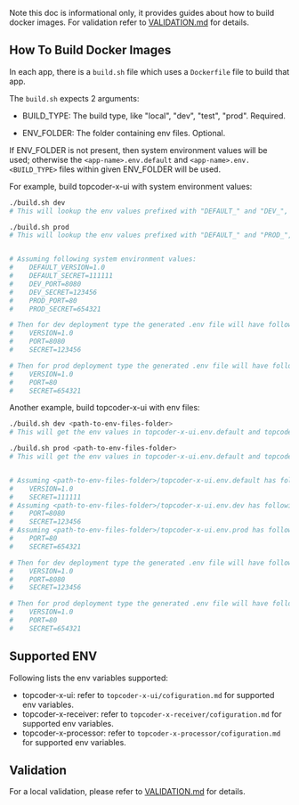 Note this doc is informational only, it provides guides about how to build docker images. For validation refer to [VALIDATION.md](VALIDATION.md) for details.



## How To Build Docker Images

In each app, there is a `build.sh` file which uses a `Dockerfile` file to build that app.

The `build.sh` expects 2 arguments:

- BUILD_TYPE: The build type, like "local", "dev", "test", "prod". Required.

- ENV_FOLDER: The folder containing env files. Optional.

If ENV_FOLDER is not present, then system environment values will be used; otherwise the `<app-name>.env.default` and `<app-name>.env.<BUILD_TYPE>` files within given ENV_FOLDER will be used. 



For example, build topcoder-x-ui with system environment values:

```bash
./build.sh dev
# This will lookup the env values prefixed with "DEFAULT_" and "DEV_", then merge and inject them into docker image. The docker image built will have tag "topcoder-x-ui:dev"

./build.sh prod
# This will lookup the env values prefixed with "DEFAULT_" and "PROD_", then merge and inject them into docker image. The docker image built will have tag "topcoder-x-ui:prod"


# Assuming following system environment values:
#    DEFAULT_VERSION=1.0
#    DEFAULT_SECRET=111111
#    DEV_PORT=8080
#    DEV_SECRET=123456
#    PROD_PORT=80
#    PROD_SECRET=654321

# Then for dev deployment type the generated .env file will have following content:
#    VERSION=1.0
#    PORT=8080
#    SECRET=123456

# Then for prod deployment type the generated .env file will have following content:
#    VERSION=1.0
#    PORT=80
#    SECRET=654321
```



Another example, build topcoder-x-ui with env files:

```bash
./build.sh dev <path-to-env-files-folder>
# This will get the env values in topcoder-x-ui.env.default and topcoder-x-ui.env.dev in the given folder, then merge and inject them into docker image. The docker image built will have tag "topcoder-x-ui:dev"

./build.sh prod <path-to-env-files-folder>
# This will get the env values in topcoder-x-ui.env.default and topcoder-x-ui.env.prod in the given folder, then merge and inject them into docker image. The docker image built will have tag "topcoder-x-ui:prod"


# Assuming <path-to-env-files-folder>/topcoder-x-ui.env.default has following content:
#    VERSION=1.0
#    SECRET=111111
# Assuming <path-to-env-files-folder>/topcoder-x-ui.env.dev has following content:
#    PORT=8080
#    SECRET=123456
# Assuming <path-to-env-files-folder>/topcoder-x-ui.env.prod has following content:
#    PORT=80
#    SECRET=654321

# Then for dev deployment type the generated .env file will have following content:
#    VERSION=1.0
#    PORT=8080
#    SECRET=123456

# Then for prod deployment type the generated .env file will have following content:
#    VERSION=1.0
#    PORT=80
#    SECRET=654321
```



## Supported ENV

Following lists the env variables supported:

- topcoder-x-ui: refer to `topcoder-x-ui/cofiguration.md` for supported env variables.
- topcoder-x-receiver: refer to `topcoder-x-receiver/cofiguration.md` for supported env variables.
- topcoder-x-processor: refer to `topcoder-x-processor/cofiguration.md` for supported env variables.



## Validation

For a local validation, please refer to [VALIDATION.md](VALIDATION.md) for details.